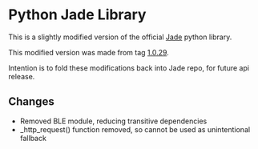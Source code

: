 # Python Jade Library

This is a slightly modified version of the official [Jade](https://github.com/Blockstream/Jade) python library.

This modified version was made from tag [1.0.29](https://github.com/Blockstream/Jade/releases/tag/1.0.29).

Intention is to fold these modifications back into Jade repo, for future api release.

## Changes
- Removed BLE module, reducing transitive dependencies
- _http_request() function removed, so cannot be used as unintentional fallback
